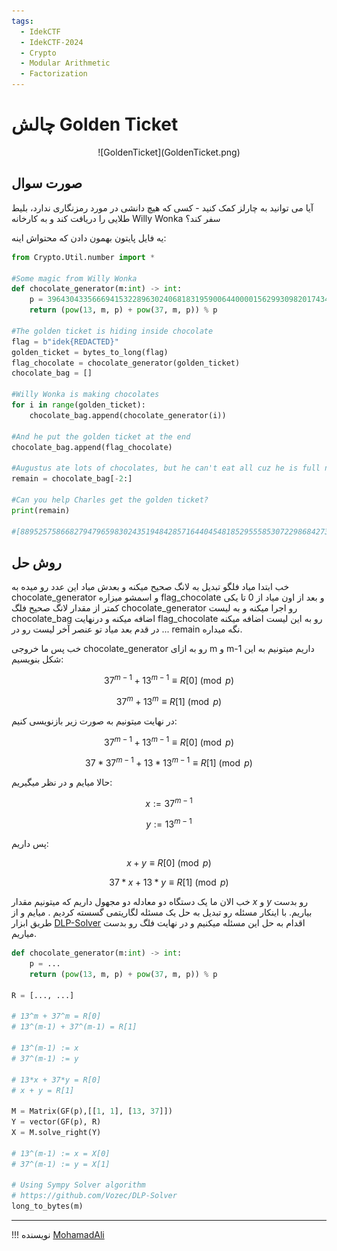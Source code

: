 ```yaml
---
tags:
  - IdekCTF
  - IdekCTF-2024
  - Crypto
  - Modular Arithmetic
  - Factorization
---
```



# چالش Golden Ticket

<center> 
![GoldenTicket](GoldenTicket.png)
</center>

## صورت سوال
آیا می توانید به چارلز کمک کنید - کسی که هیچ دانشی در مورد رمزنگاری ندارد، بلیط طلایی را دریافت کند و به کارخانه Willy Wonka سفر کند؟

یه فایل پایتون بهمون دادن که محتواش اینه:
```py linenums="1" title="chall.py"
from Crypto.Util.number import *

#Some magic from Willy Wonka
def chocolate_generator(m:int) -> int:
    p = 396430433566694153228963024068183195900644000015629930982017434859080008533624204265038366113052353086248115602503012179807206251960510130759852727353283868788493357310003786807
    return (pow(13, m, p) + pow(37, m, p)) % p

#The golden ticket is hiding inside chocolate
flag = b"idek{REDACTED}"
golden_ticket = bytes_to_long(flag)
flag_chocolate = chocolate_generator(golden_ticket)
chocolate_bag = []

#Willy Wonka is making chocolates
for i in range(golden_ticket):
    chocolate_bag.append(chocolate_generator(i))

#And he put the golden ticket at the end
chocolate_bag.append(flag_chocolate)

#Augustus ate lots of chocolates, but he can't eat all cuz he is full now :D
remain = chocolate_bag[-2:]

#Can you help Charles get the golden ticket?
print(remain)

#[88952575866827947965983024351948428571644045481852955585307229868427303211803239917835211249629755846575548754617810635567272526061976590304647326424871380247801316189016325247, 67077340815509559968966395605991498895734870241569147039932716484176494534953008553337442440573747593113271897771706973941604973691227887232994456813209749283078720189994152242]
```


## روش حل

خب ابتدا میاد فلگو تبدیل به لانگ صحیح میکنه و بعدش میاد این عدد رو میده به 
chocolate_generator
و اسمشو میزاره 
flag_chocolate
و بعد از اون میاد از 0 تا یکی کمتر از مقدار لانگ صحیح فلگ 
chocolate_generator
رو اجرا میکنه و به لیست 
chocolate_bag
اضافه میکنه و درنهایت flag_chocolate رو به این لیست اضافه میکنه ... 
در قدم بعد میاد تو عنصر آخر لیست رو در remain نگه میداره.

خب پس ما خروجی 
chocolate_generator
رو به ازای m و m-1 داریم
میتونیم به این شکل بنویسیم:

$$37^{m-1} + 13^{m-1} \equiv R[0] \pmod{p}$$

$$37^{m} + 13^{m} \equiv R[1] \pmod{p}$$

در نهایت میتونیم به صورت زیر بازنویسی کنیم:

$$37^{m-1} + 13^{m-1} \equiv R[0] \pmod{p}$$

$$37*37^{m-1} + 13*13^{m-1} \equiv R[1] \pmod{p}$$

حالا میایم و در نظر میگیریم:

$$ x := 37^{m-1} $$

$$ y := 13^{m-1} $$

پس داریم:

$$x + y \equiv R[0] \pmod{p}$$

$$37*x + 13*y \equiv R[1] \pmod{p}$$

خب الان ما یک دستگاه دو معادله دو مجهول داریم که میتونیم مقدار $x$ و $y$ رو بدست بیاریم. با اینکار مسئله رو تبدیل به حل یک مسئله لگاریتمی  گسسته کردیم .
میایم و از طریق ابزار  [DLP-Solver](https://github.com/Vozec/DLP-Solver) اقدام به حل این مسئله میکنیم و در نهایت فلگ رو بدست میاریم.


```python linenums="1" title="solve.sage"
def chocolate_generator(m:int) -> int:
    p = ...
    return (pow(13, m, p) + pow(37, m, p)) % p

R = [..., ...]

# 13^m + 37^m = R[0]
# 13^(m-1) + 37^(m-1) = R[1]

# 13^(m-1) := x
# 37^(m-1) := y

# 13*x + 37*y = R[0]
# x + y = R[1]

M = Matrix(GF(p),[[1, 1], [13, 37]])
Y = vector(GF(p), R)
X = M.solve_right(Y)

# 13^(m-1) := x = X[0]
# 37^(m-1) := y = X[1]

# Using Sympy Solver algorithm
# https://github.com/Vozec/DLP-Solver
long_to_bytes(m)
```

---

!!! نویسنده
    [MohamadAli](https://github.com/wh1te-r0s3)

